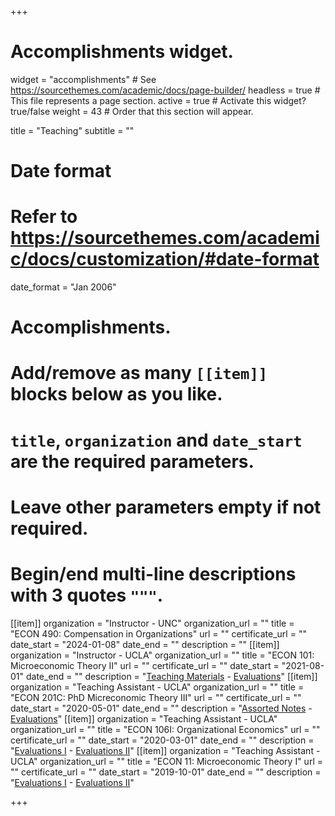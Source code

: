 +++
# Accomplishments widget.
widget = "accomplishments"  # See https://sourcethemes.com/academic/docs/page-builder/
headless = true  # This file represents a page section.
active = true  # Activate this widget? true/false
weight = 43  # Order that this section will appear.

title = "Teaching"
subtitle = ""

# Date format
#   Refer to https://sourcethemes.com/academic/docs/customization/#date-format
date_format = "Jan 2006"

# Accomplishments.
#   Add/remove as many `[[item]]` blocks below as you like.
#   `title`, `organization` and `date_start` are the required parameters.
#   Leave other parameters empty if not required.
#   Begin/end multi-line descriptions with 3 quotes `"""`.
[[item]]
  organization = "Instructor - UNC"
  organization_url = ""
  title = "ECON 490: Compensation in Organizations"
  url = ""
  certificate_url = ""
  date_start = "2024-01-08"
  date_end = ""
  description = ""
[[item]]
  organization = "Instructor - UCLA"
  organization_url = ""
  title = "ECON 101: Microeconomic Theory II"
  url = ""
  certificate_url = ""
  date_start = "2021-08-01"
  date_end = ""
  description = "[Teaching Materials](https://github.com/jakekohlhepp/Econ101)    -    [Evaluations](pdf/evals_101.pdf)"
[[item]]
  organization = "Teaching Assistant - UCLA"
  organization_url = ""
  title = "ECON 201C: PhD Micreconomic Theory III"
  url = ""
  certificate_url = ""
  date_start = "2020-05-01"
  date_end = ""
  description = "[Assorted Notes](project/micro_notes/)    -    [Evaluations](pdf/evals_201c.pdf)"
[[item]]
  organization = "Teaching Assistant - UCLA"
  organization_url = ""
  title = "ECON 106I: Organizational Economics"
  url = ""
  certificate_url = ""
  date_start = "2020-03-01"
  date_end = ""
  description = "[Evaluations I](pdf/evals_106i_1.pdf)    -    [Evaluations II](pdf/evals_106i_2.pdf)"
[[item]]
  organization = "Teaching Assistant - UCLA"
  organization_url = ""
  title = "ECON 11: Microeconomic Theory I"
  url = ""
  certificate_url = ""
  date_start = "2019-10-01"
  date_end = ""
  description = "[Evaluations I](pdf/evals_11_1.pdf)    -    [Evaluations II](pdf/evals_11_2.pdf)"

+++